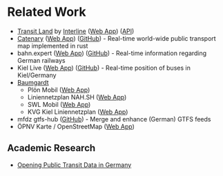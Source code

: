 # Related Work

- [Transit Land](https://www.transit.land/) by [Interline](https://www.interline.io/) ([Web App](https://www.transit.land/map#1.5/12.7/-119.5)) ([API](https://www.transit.land/documentation))
- [Catenary](https://catenarymaps.org/home) ([Web App](https://maps.catenarymaps.org)) ([GitHub](https://github.com/catenarytransit)) - Real-time world-wide public transport map implemented in rust
- bahn.expert ([Web App](https://bahn.expert/)) ([GitHub](https://github.com/marudor/bahn.expert)) - Real-time information regarding German railways
- Kiel Live ([Web App](https://kiel-live.github.io/)) ([GitHub](https://github.com/kiel-live/kiel-live)) - Real-time position of buses in Kiel/Germany
- [Baumgardt](https://www.baumgardt-online.de/)
  - Plön Mobil ([Web App](https://www.ploen-mobil.de/))
  - Liniennetzplan NAH.SH ([Web App](https://www.liniennetz.nah.sh/))
  - SWL Mobil ([Web App](https://netzplan.swhl.de/))
  - KVG Kiel Liniennetzplan ([Web App](https://www.netzplan-kiel.de/))
- mfdz gtfs-hub ([GitHub](https://github.com/mfdz/gtfs-hub)) - Merge and enhance (German) GTFS feeds
- ÖPNV Karte / OpenStreetMap ([Web App](https://www.%C3%B6pnvkarte.de/))

## Academic Research

- [Opening Public Transit Data in Germany](https://dbis.eprints.uni-ulm.de/id/eprint/1054/1/Kaufmann2014.pdf)
